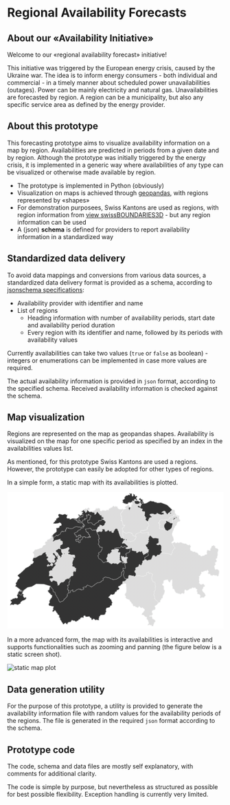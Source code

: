 # Regional Availability Forecasts

## About our «Availability Initiative»

Welcome to our «regional availability forecast» initiative!

This initiative was triggered by the European energy crisis, caused by the Ukraine war. The idea is to inform energy consumers - both individual and commercial - in a timely manner about scheduled power unavailabilities (outages). Power can be mainly electricity and natural gas. Unavailabilities are forecasted by region. A region can be a municipality, but also any specific service area as defined by the energy provider.

## About this prototype

This forecasting prototype aims to visualize availability information on a map by region. Availabilities are predicted in periods from a given date and by region. Although the prototype was initially triggered by the energy crisis, it is implemented in a generic way where availabilities of any type can be visualized or otherwise made available by region.

- The prototype is implemented in Python (obviously)
- Visualization on maps is achieved through [geopandas](https://geopandas.org/), with regions represented by «shapes»
- For demonstration purposees, Swiss Kantons are used as regions, with region information from [view swissBOUNDARIES3D](https://www.swisstopo.admin.ch/en/geodata/landscape/boundaries3d.html) - but any region information can be used
- A (json) **schema** is defined for providers to report availability information in a standardized way

## Standardized data delivery

To avoid data mappings and conversions from various data sources, a standardized data delivery format is provided as a schema, according to [jsonschema specifications](https://json-schema.org):

- Availability provider with identifier and name
- List of regions
    - Heading information with number of availability periods, start date and availability period duration
    - Every region with its identifier and name, followed by its periods with availability values

Currently availabilities can take two values (`true` or `false` as boolean) - integers or enumerations can be implemented in case more values are required.

The actual availability information is provided in `json` format, according to the specified schema. Received availability information is checked against the schema.

## Map visualization

Regions are represented on the map as geopandas shapes. Availability is visualized on the map for one specific period as specified by an index in the availabilities values list.

As mentioned, for this prototype Swiss Kantons are used a regions. However, the prototype can easily be adopted for other types of regions.

In a simple form, a static map with its availabilities is plotted.

![static map plot](./images/availability_plot.png)

In a more advanced form, the map with its availabilities is interactive and supports functionalities such as zooming and panning (the figure below is a static screen shot).

![static map plot](./images/availability_interactive.png)

## Data generation utility

For the purpose of this prototype, a utility is provided to generate the availability information file with random values for the availability periods of the regions. The file is generated in the required `json` format according to the schema.

## Prototype code

The code, schema and data files are mostly self explanatory, with comments for additional clarity.

The code is simple by purpose, but nevertheless as structured as possible for best possible flexibility. Exception handling is currently very limited.
